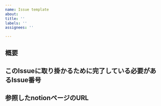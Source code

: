 ```yaml
---
name: Issue template
about: 
title: ''
labels: ''
assignees: ''

---
```


## 概要




## このIssueに取り掛かるために完了している必要があるIssue番号


## 参照したnotionページのURL

